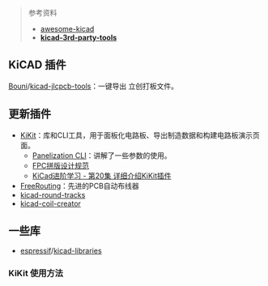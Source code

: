 > 参考资料
>
> - [awesome-kicad](https://github.com/joanbono/awesome-kicad)
> - **[kicad-3rd-party-tools](https://github.com/devbisme/kicad-3rd-party-tools)**

## KiCAD 插件

[Bouni](https://github.com/Bouni)/[kicad-jlcpcb-tools](https://github.com/Bouni/kicad-jlcpcb-tools)：一键导出 立创打板文件。



## 更新插件

- [KiKit](https://github.com/yaqwsx/KiKit)：库和CLI工具，用于面板化电路板、导出制造数据和构建电路板演示页面。
  - [Panelization CLI](https://yaqwsx.github.io/KiKit/v1.3/panelization/cli/)：讲解了一些参数的使用。
  - [FPC拼版设计规范](https://www.jlc.com/portal/server_guide_40116.html)
  - [KiCad进阶学习 - 第20集 详细介绍KiKit插件](https://www.youtube.com/watch?v=idtslypLWYk)
- [FreeRouting](https://github.com/freerouting/freerouting)：先进的PCB自动布线器
- [kicad-round-tracks](https://github.com/mitxela/kicad-round-tracks)
- [kicad-coil-creator](https://github.com/DIaLOGIKa-GmbH/kicad-coil-creator)



## 一些库

- [espressif](https://github.com/espressif)/[kicad-libraries](https://github.com/espressif/kicad-libraries)



### KiKit 使用方法